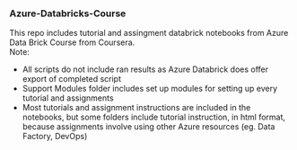 ### Azure-Databricks-Course
This repo includes tutorial and assingment databrick notebooks from Azure Data Brick Course from Coursera.<br />
Note:<br />
 - All scripts do not include ran results as Azure Databrick does offer export of completed script
 - Support Modules folder includes set up modules for setting up every tutorial and assignments 
 - Most tutorials and assignment instructions are included in the notebooks, but some folders include tutorial instruction, in html format, because assignments involve using other Azure resources (eg. Data Factory, DevOps)
